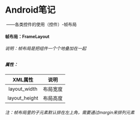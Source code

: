 # Android笔记

​				——各类控件的使用（控件）-帧布局

#### 帧布局：FrameLayout

###### 说明：帧布局是把组件一个个地叠加在一起

##### 属性：

|    XML属性    |   说明   |
| :-----------: | :------: |
| layout_width  | 布局宽度 |
| layout_height | 布局高度 |

###### 注：帧布局里的子元素默认排在左上角，需要通过margin来排列元素

